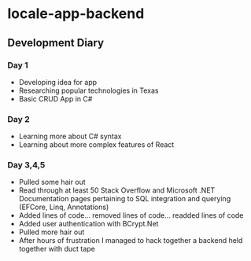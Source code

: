# locale-app-backend

## Development Diary

### Day 1
- Developing idea for app
- Researching popular technologies in Texas
- Basic CRUD App in C#

### Day 2
- Learning more about C# syntax
- Learning about more complex features of React

### Day 3,4,5 
- Pulled some hair out
- Read through at least 50 Stack Overflow and Microsoft .NET Documentation pages pertaining to SQL integration and querying (EFCore, Linq, Annotations)
- Added lines of code... removed lines of code... readded lines of code
- Added user authentication with BCrypt.Net
- Pulled more hair out
- After hours of frustration I managed to hack together a backend held together with duct tape 